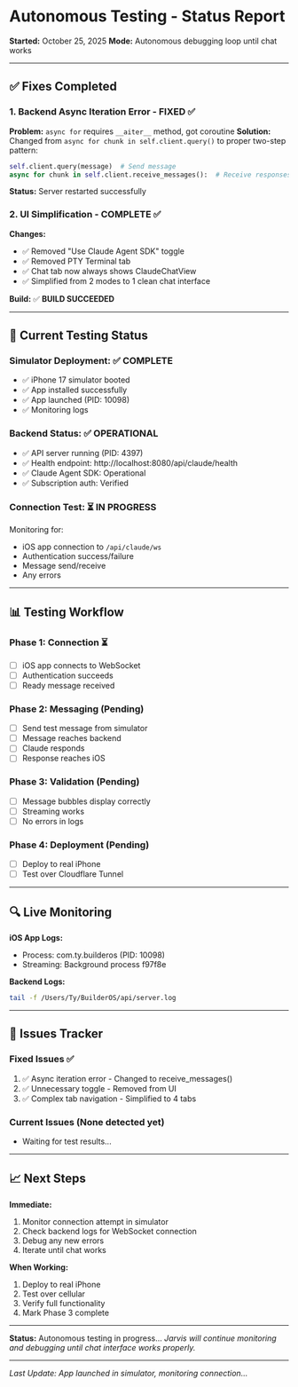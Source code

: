 # Autonomous Testing - Status Report

**Started:** October 25, 2025
**Mode:** Autonomous debugging loop until chat works

---

## ✅ Fixes Completed

### 1. Backend Async Iteration Error - FIXED ✅
**Problem:** `async for` requires `__aiter__` method, got coroutine
**Solution:** Changed from `async for chunk in self.client.query()` to proper two-step pattern:
```python
self.client.query(message)  # Send message
async for chunk in self.client.receive_messages():  # Receive responses
```
**Status:** Server restarted successfully

### 2. UI Simplification - COMPLETE ✅
**Changes:**
- ✅ Removed "Use Claude Agent SDK" toggle
- ✅ Removed PTY Terminal tab
- ✅ Chat tab now always shows ClaudeChatView
- ✅ Simplified from 2 modes to 1 clean chat interface

**Build:** ✅ **BUILD SUCCEEDED**

---

## 🧪 Current Testing Status

### Simulator Deployment: ✅ COMPLETE
- ✅ iPhone 17 simulator booted
- ✅ App installed successfully
- ✅ App launched (PID: 10098)
- ✅ Monitoring logs

### Backend Status: ✅ OPERATIONAL
- ✅ API server running (PID: 4397)
- ✅ Health endpoint: http://localhost:8080/api/claude/health
- ✅ Claude Agent SDK: Operational
- ✅ Subscription auth: Verified

### Connection Test: ⏳ IN PROGRESS
Monitoring for:
- iOS app connection to `/api/claude/ws`
- Authentication success/failure
- Message send/receive
- Any errors

---

## 📊 Testing Workflow

### Phase 1: Connection ⏳
- [ ] iOS app connects to WebSocket
- [ ] Authentication succeeds
- [ ] Ready message received

### Phase 2: Messaging (Pending)
- [ ] Send test message from simulator
- [ ] Message reaches backend
- [ ] Claude responds
- [ ] Response reaches iOS

### Phase 3: Validation (Pending)
- [ ] Message bubbles display correctly
- [ ] Streaming works
- [ ] No errors in logs

### Phase 4: Deployment (Pending)
- [ ] Deploy to real iPhone
- [ ] Test over Cloudflare Tunnel

---

## 🔍 Live Monitoring

**iOS App Logs:**
- Process: com.ty.builderos (PID: 10098)
- Streaming: Background process f97f8e

**Backend Logs:**
```bash
tail -f /Users/Ty/BuilderOS/api/server.log
```

---

## 🐛 Issues Tracker

### Fixed Issues ✅
1. ✅ Async iteration error - Changed to receive_messages()
2. ✅ Unnecessary toggle - Removed from UI
3. ✅ Complex tab navigation - Simplified to 4 tabs

### Current Issues (None detected yet)
- Waiting for test results...

---

## 📈 Next Steps

**Immediate:**
1. Monitor connection attempt in simulator
2. Check backend logs for WebSocket connection
3. Debug any new errors
4. Iterate until chat works

**When Working:**
1. Deploy to real iPhone
2. Test over cellular
3. Verify full functionality
4. Mark Phase 3 complete

---

**Status:** Autonomous testing in progress...
*Jarvis will continue monitoring and debugging until chat interface works properly.*

---

*Last Update: App launched in simulator, monitoring connection...*
